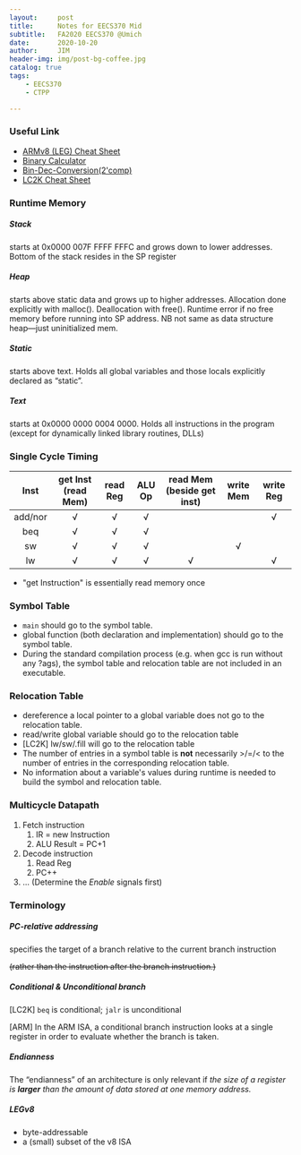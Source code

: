 ```yaml
---
layout:     post
title:      Notes for EECS370 Mid
subtitle:   FA2020 EECS370 @Umich
date:       2020-10-20
author:     JIM
header-img: img/post-bg-coffee.jpg
catalog: true
tags:
    - EECS370
    - CTPP

---
```


### Useful Link

* [ARMv8 (LEG) Cheat Sheet](https://drive.google.com/open?id=1ysv_I8FjC00oIY_Td9UbgCzsQwdlpPzQ)
* [Binary Calculator](https://www.rapidtables.com/calc/math/binary-calculator.html)
* [Bin-Dec-Conversion(2'comp)](https://ncalculators.com/digital-computation/binary-decimal-converter.htm)
* [LC2K Cheat Sheet](https://www.eecs.umich.edu/courses/eecs370/eecs370.f20/projects/p1_spec/#32-description-of-machine-instructions)

### Runtime Memory

##### Stack

 starts at 0x0000 007F FFFF FFFC and grows down to lower addresses. Bottom of the stack resides in the SP register

##### Heap

starts above static data and grows up to higher addresses. Allocation done explicitly with malloc(). Deallocation with free(). Runtime error if no free memory before running into SP address. NB not same as data structure heap—just uninitialized mem.

##### Static

starts above text. Holds all global variables and those locals explicitly declared as “static”.

##### Text

starts at 0x0000 0000 0004 0000. Holds all instructions in the program (except for dynamically linked library routines, DLLs)

### Single Cycle Timing

|  Inst   | get Inst (read Mem) | read Reg | ALU Op | read Mem (beside get inst) | write Mem | write Reg |
| :-----: | :-----------------: | :------: | :----: | :------------------------: | :-------: | :-------: |
| add/nor |          √          |    √     |   √    |                            |           |     √     |
|   beq   |          √          |    √     |   √    |                            |           |           |
|   sw    |          √          |    √     |   √    |                            |     √     |           |
|   lw    |          √          |    √     |   √    |             √              |           |     √     |

* "get Instruction" is essentially read memory once


### Symbol Table

* ```main``` should go to the symbol table.
* global function (both declaration and implementation) should go to the symbol table.
* During the standard compilation process (e.g. when gcc is run without any ?ags), the symbol table and relocation table are not included in
  an executable.

### Relocation Table

* dereference a local pointer to a global variable does not go to the relocation table.
* read/write global variable should go to the relocation table
* [LC2K] lw/sw/.fill will go to the relocation table
* The number of entries in a symbol table is **not** necessarily >/=/< to the number of entries in the corresponding relocation table.
* No information about a variable's values during runtime is needed to build the symbol and relocation table.

### Multicycle Datapath

1. Fetch instruction
   1. IR = new Instruction
   2. ALU Result = PC+1
2. Decode instruction
   1. Read Reg
   2. PC++
3. ... (Determine the *Enable* signals first)

### Terminology

##### PC-relative addressing

specifies the target of a branch relative to the current branch instruction

~~(rather than  the instruction after the branch instruction.)~~

##### Conditional & Unconditional branch

[LC2K] `beq` is conditional; `jalr` is unconditional

[ARM] In the ARM ISA, a conditional branch instruction looks at a single register in order to evaluate whether the branch is taken.

##### Endianness

The “endianness” of an architecture is only relevant if *the size of a register is **larger** than the amount of data stored at one memory*
*address.*

##### LEGv8

* byte-addressable
* a (small) subset of the v8 ISA